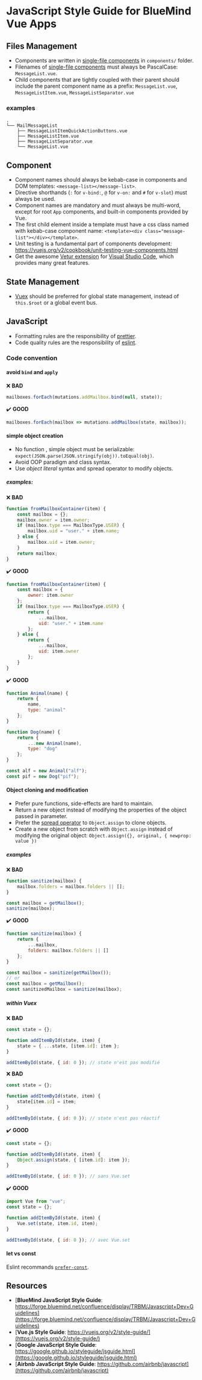 # JavaScript Style Guide for BlueMind Vue Apps

## Files Management

-   Components are written in [single-file components](https://vuejs.org/v2/guide/single-file-components.html) in `components/` folder.
-   Filenames of [single-file components](https://vuejs.org/v2/guide/single-file-components.html) must always be PascalCase: `MessageList.vue`.
-   Child components that are tightly coupled with their parent should include the parent component name as a prefix: `MessageList.vue`, `MessageListItem.vue`, `MessageListSeparator.vue`

### examples

```
.
└── MailMessageList
    ├── MessageListItemQuickActionButtons.vue
    ├── MessageListItem.vue
    ├── MessageListSeparator.vue
    └── MessageList.vue
```

## Component

-   Component names should always be kebab-case in components and DOM templates: `<message-list></message-list>`.
-   Directive shorthands (`:` for `v-bind:`, `@` for `v-on:` and `#` for `v-slot`) must always be used.
-   Component names are mandatory and must always be multi-word, except for root `App` components, and built-in components provided by Vue.
-   The first child element inside a template must have a css class named with kebab-case component name: `<template><div class="message-list"></div></template>`.
-   Unit testing is a fundamental part of components development: https://vuejs.org/v2/cookbook/unit-testing-vue-components.html
-   Get the awesome [Vetur extension](https://github.com/vuejs/vetur) for [Visual Studio Code](https://code.visualstudio.com/), which provides many great features.

## State Management

-   [Vuex](https://vuex.vuejs.org/) should be preferred for global state management, instead of `this.$root` or a global event bus.

## JavaScript

-   Formatting rules are the responsibility of [prettier](https://prettier.io/docs/en/comparison.html).
-   Code quality rules are the responsibility of [eslint](https://prettier.io/docs/en/integrating-with-linters.html#eslint).

### Code convention

#### avoid `bind` and `apply`

❌ **BAD**

```js
mailboxes.forEach(mutations.addMailbox.bind(null, state));
```

✔️ **GOOD**

```js
mailboxes.forEach(mailbox => mutations.addMailbox(state, mailbox));
```

#### simple object creation

-   No function , simple object must be serializable: `expect(JSON.parse(JSON.stringify(obj)).toEqual(obj)`.
-   Avoid OOP paradigm and class syntax.
-   Use _object literal_ syntax and spread operator to modify objects.

##### examples:

❌ **BAD**

```js
function fromMailboxContainer(item) {
    const mailbox = {};
    mailbox.owner = item.owner;
    if (mailbox.type === MailboxType.USER) {
        mailbox.uid = "user." + item.name;
    } else {
        mailbox.uid = item.owner;
    }
    return mailbox;
}
```

✔️ **GOOD**

```js
function fromMailboxContainer(item) {
    const mailbox = {
        owner: item.owner
    };
    if (mailbox.type === MailboxType.USER) {
        return {
            ...mailbox,
            uid: "user." + item.name
        };
    } else {
        return {
            ...mailbox,
            uid: item.owner
        };
    }
}
```

✔️ **GOOD**

```js
function Animal(name) {
    return {
        name,
        type: "animal"
    };
}

function Dog(name) {
    return {
        ...new Animal(name),
        type: "dog"
    };
}

const alf = new Animal("alf");
const pif = new Dog("pif");
```

#### Object cloning and modification

-   Prefer pure functions, side-effects are hard to maintain.
-   Return a new object instead of modifying the properties of the object passed in parameter.
-   Prefer the [spread operator](https://developer.mozilla.org/en-US/docs/Web/JavaScript/Reference/Operators/Spread_syntax) to `Object.assign` to clone objects.
-   Create a new object from scratch with `Object.assign` instead of modifying the original object: `Object.assign({}, original, { newprop: value })`

##### examples

❌ **BAD**

```js
function sanitize(mailbox) {
    mailbox.folders = mailbox.folders || [];
}

const mailbox = getMailbox();
sanitize(mailbox);
```

✔️ **GOOD**

```js
function sanitize(mailbox) {
    return {
        ...mailbox,
        folders: mailbox.folders || []
    };
}

const mailbox = sanitize(getMailbox());
// or
const mailbox = getMailbox();
const sanitizedMailbox = sanitize(mailbox);
```

##### within Vuex

❌ **BAD**

```js
const state = {};

function addItemById(state, item) {
    state = { ...state, [item.id]: item };
}

addItemById(state, { id: 0 }); // state n'est pas modifié
```

❌ **BAD**

```js
const state = {};

function addItemById(state, item) {
    state[item.id] = item;
}

addItemById(state, { id: 0 }); // state n'est pas réactif
```

✔️ **GOOD**

```js
const state = {};

function addItemById(state, item) {
    Object.assign(state, { [item.id]: item });
}

addItemById(state, { id: 0 }); // sans Vue.set
```

✔️ **GOOD**

```js
import Vue from "vue";
const state = {};

function addItemById(state, item) {
    Vue.set(state, item.id, item);
}

addItemById(state, { id: 0 }); // avec Vue.set
```

#### let vs const

Eslint recommands [`prefer-const`](https://eslint.org/docs/rules/prefer-const).

## Resources

-   [**BlueMind JavaScript Style Guide**: https://forge.bluemind.net/confluence/display/TRBM/Javascript+Dev+Guidelines](https://forge.bluemind.net/confluence/display/TRBM/Javascript+Dev+Guidelines)
-   [**Vue.js Style Guide**: https://vuejs.org/v2/style-guide/](https://vuejs.org/v2/style-guide/)
-   [**Google JavaScript Style Guide**: https://google.github.io/styleguide/jsguide.html](https://google.github.io/styleguide/jsguide.html)
-   [**Airbnb JavaScript Style Guide**: https://github.com/airbnb/javascript](https://github.com/airbnb/javascript)
